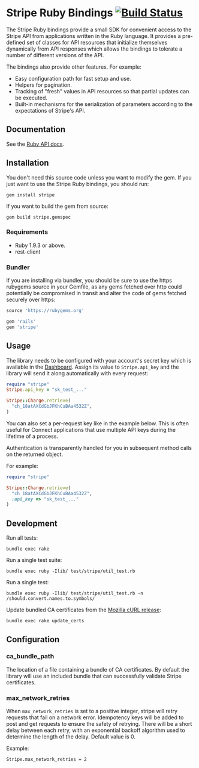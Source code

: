 # Stripe Ruby Bindings [![Build Status](https://travis-ci.org/stripe/stripe-ruby.svg?branch=master)](https://travis-ci.org/stripe/stripe-ruby)

The Stripe Ruby bindings provide a small SDK for convenient access to the
Stripe API from applications written in the Ruby language. It provides a
pre-defined set of classes for API resources that initialize themselves
dynamically from API responses which allows the bindings to tolerate a number
of different versions of the API.

The bindings also provide other features. For example:

* Easy configuration path for fast setup and use.
* Helpers for pagination.
* Tracking of "fresh" values in API resources so that partial updates can be
  executed.
* Built-in mechanisms for the serialization of parameters according to the
  expectations of Stripe's API.

## Documentation

See the [Ruby API docs](https://stripe.com/docs/api/ruby#intro).

## Installation

You don't need this source code unless you want to modify the gem. If you just
want to use the Stripe Ruby bindings, you should run:

    gem install stripe

If you want to build the gem from source:

    gem build stripe.gemspec

### Requirements

* Ruby 1.9.3 or above.
* rest-client

### Bundler

If you are installing via bundler, you should be sure to use the https rubygems
source in your Gemfile, as any gems fetched over http could potentially be
compromised in transit and alter the code of gems fetched securely over https:

``` ruby
source 'https://rubygems.org'

gem 'rails'
gem 'stripe'
```

## Usage

The library needs to be configured with your account's secret key which is
available in the [Dashboard][dashboard]. Assign its value to `Stripe.api_key`
and the library will send it along automatically with every request:

``` ruby
require "stripe"
Stripe.api_key = "sk_test_..."

Stripe::Charge.retrieve(
  "ch_18atAXCdGbJFKhCuBAa4532Z",
)
```

You can also set a per-request key like in the example below. This is often
useful for Connect applications that use multiple API keys during the lifetime
of a process.

Authentication is transparently handled for you in subsequent method calls on
the returned object.

For example:

``` ruby
require "stripe"

Stripe::Charge.retrieve(
  "ch_18atAXCdGbJFKhCuBAa4532Z",
  :api_key => "sk_test_..."
)
```

## Development

Run all tests:

    bundle exec rake

Run a single test suite:

    bundle exec ruby -Ilib/ test/stripe/util_test.rb

Run a single test:

    bundle exec ruby -Ilib/ test/stripe/util_test.rb -n /should.convert.names.to.symbols/

Update bundled CA certificates from the [Mozilla cURL release][curl]:

    bundle exec rake update_certs

## Configuration

### ca_bundle_path

The location of a file containing a bundle of CA certificates. By default the
library will use an included bundle that can successfully validate Stripe
certificates.

### max_network_retries

When `max_network_retries` is set to a positive integer, stripe will retry
requests that fail on a network error. Idempotency keys will be added to post
and get requests to ensure the safety of retrying. There will be a short delay
between each retry, with an exponential backoff algorithm used to determine the
length of the delay. Default value is 0.

Example:

    Stripe.max_network_retries = 2

[curl]: http://curl.haxx.se/docs/caextract.html
[dashboard]: https://dashboard.stripe.com/account
